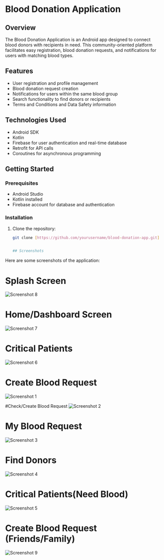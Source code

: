 # Blood Donation Application

## Overview

The Blood Donation Application is an Android app designed to connect blood donors with recipients in need. This community-oriented platform facilitates easy registration, blood donation requests, and notifications for users with matching blood types.

## Features

- User registration and profile management
- Blood donation request creation
- Notifications for users within the same blood group
- Search functionality to find donors or recipients
- Terms and Conditions and Data Safety information

## Technologies Used

- Android SDK
- Kotlin
- Firebase for user authentication and real-time database
- Retrofit for API calls
- Coroutines for asynchronous programming

## Getting Started

### Prerequisites

- Android Studio
- Kotlin installed
- Firebase account for database and authentication

### Installation

1. Clone the repository:
   ```bash
   git clone [https://github.com/yourusername/blood-donation-app.git]


   ## Screenshots

Here are some screenshots of the application:

# Splash Screen
![Screenshot 8](https://github.com/user-attachments/assets/9d10c60d-542a-463d-9315-3178f481ccef)

# Home/Dashboard Screen
![Screenshot 7](https://github.com/user-attachments/assets/46e90c88-3559-470f-94b3-f6d9ec6134ee)

# Critical Patients
![Screenshot 6](https://github.com/user-attachments/assets/04df0cd7-06e4-4e07-949a-08c89a07eca0)

# Create Blood Request
![Screenshot 1](https://github.com/user-attachments/assets/bdf639e1-8514-4787-a1f1-e33aeb1c7bb8)

#Check/Create Blood Request
![Screenshot 2](https://github.com/user-attachments/assets/cff86c70-ca5f-4a11-b682-14e2c2300bb9)

# My Blood Request
![Screenshot 3](https://github.com/user-attachments/assets/985a982e-eeed-4f76-a203-07b9a4fc9e4d)

# Find Donors
![Screenshot 4](https://github.com/user-attachments/assets/15481f5d-0da5-4ef6-ba1e-ebe09bba51e0)

# Critical Patients(Need Blood)
![Screenshot 5](https://github.com/user-attachments/assets/37e4bf4b-09a3-4c41-9748-2bef346eacce)

# Create Blood Request (Friends/Family)
![Screenshot 9](https://github.com/user-attachments/assets/7bbaa126-7cf3-467f-bda9-413d26bcd60e)
